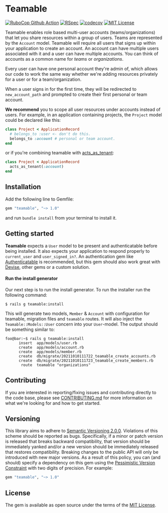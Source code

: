 Teamable 
========
[![RuboCop Github Action](https://github.com/kiqr/teamable/actions/workflows/rubocop.yml/badge.svg)](https://github.com/kiqr/teamable/actions/workflows/rubocop.yml)
[![RSpec](https://github.com/kiqr/teamable/actions/workflows/rspec.yml/badge.svg)](https://github.com/kiqr/teamable/actions/workflows/rspec.yml)
[![codecov](https://codecov.io/gh/kiqr/teamable/branch/main/graph/badge.svg?token=UZMGXQKJRL)](https://codecov.io/gh/kiqr/teamable)
[![MIT License](https://img.shields.io/badge/License-MIT-blue.svg)](LICENSE.md)

Teamable enables role based multi-user accounts (teams/organizations) that let you share resources within a group of users. Teams are represented by the `Account` model. Teamable will require all users that signs up within your application to create an account. An account can have multiple users associated with it and a user can have multiple accounts. You can think of accounts as a common name for *teams* or *organizations*.

Every user can have one personal account they're admin of, which allows our code to work the same way whether we're adding resources privately for a user or for a team/organization.

When a user signs in for the first time, they will be redirected to `new_account_path` and prompted to create their first personal or team account.

**We recommend** you to scope all user resources under accounts instead of users. For example, in an application containing projects, the `Project` model could be declared like this:

```ruby
class Project < ApplicationRecord
  # belongs_to :user <- don't do this.
  belongs_to :account # personal or team account.
end
```

or if you're combining teamable with [acts_as_tenant](https://github.com/ErwinM/acts_as_tenant):

```ruby
class Project < ApplicationRecord
  acts_as_tenant(:account)
end
```

Installation
------------

Add the following line to Gemfile:

```ruby
gem "teamable", "~> 1.0"
```

and run `bundle install` from your terminal to install it.

Getting started
---------------

**Teamable** expects a `User` model to be present and authenticatable before being installed. It also expects your application to respond properly to `current_user` and `user_signed_in?`. An authentication gem like [Authenticatable](https://github.com/kiqr/authenticatable) is recommended, but this gem should also work great with [Devise](https://github.com/heartcombo/devise), other gems or a custom solution. 

#### Run the install generator

Our next step is to run the install generator. To run the installer run the following command:

```console
$ rails g teamable:install
```

This will generate two models, `Member` & `Account` with configuration for teamable, migration files and `teamable` routes. It will also inject the `Teamable::Models::User` concern into your `User`-model. The output should be something similar to:

```console
foo@bar:~$ rails g teamable:install
      insert  app/models/user.rb
      create  app/models/account.rb
      create  app/models/member.rb
      create  db/migrate/20211010111722_teamable_create_accounts.rb
      create  db/migrate/20211010111723_teamable_create_members.rb
       route  teamable "organizations"
```

Contributing
------------
If you are interested in reporting/fixing issues and contributing directly to the code base, please see [CONTRIBUTING.md](CONTRIBUTING.md) for more information on what we're looking for and how to get started.

Versioning
----------
This library aims to adhere to [Semantic Versioning 2.0.0](http://semver.org/). Violations
of this scheme should be reported as bugs. Specifically, if a minor or patch
version is released that breaks backward compatibility, that version should be
immediately yanked and/or a new version should be immediately released that
restores compatibility. Breaking changes to the public API will only be
introduced with new major versions. As a result of this policy, you can (and
should) specify a dependency on this gem using the [Pessimistic Version
Constraint](http://guides.rubygems.org/patterns/#pessimistic-version-constraint) with two digits of precision. For example:

```ruby
gem "teamable", "~> 1.0"
```

License
-------
The gem is available as open source under the terms of the [MIT License](https://opensource.org/licenses/MIT).
